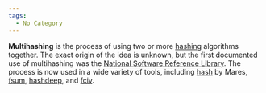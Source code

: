 ```yaml
---
tags:
  - No Category
---
```

**Multihashing** is the process of using two or more
[hashing](hashing.md) algorithms together. The exact origin of
the idea is unknown, but the first documented use of multihashing was
the [National Software Reference
Library](national_software_reference_library.md). The process is
now used in a wide variety of tools, including
[hash](hash_(maresware).md) by Mares, [fsum](fsum "wikilink"),
[hashdeep](hashdeep.md), and [fciv](fciv "wikilink").